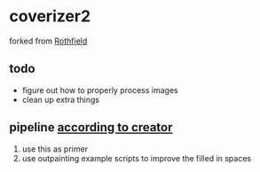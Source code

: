 # coverizer2

forked from [Rothfield](https://huggingface.co/spaces/Rothfeld/stable-diffusion-mat-outpainting-primer)

## todo
- figure out how to properly process images
- clean up extra things


## pipeline [according to creator](https://huggingface.co/spaces/Rothfeld/stable-diffusion-mat-outpainting-primer/discussions/4)
1. use this as primer
2. use outpainting example scripts to improve the filled in spaces
